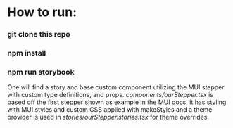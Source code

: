 # How to run: 

### git clone this repo
### npm install
### npm run storybook

One will find a story and base custom component utilizing the MUI stepper with custom type definitions, and props. *components/ourStepper.tsx* is based off the first stepper shown as example in the MUI docs, it has styling with MUI styles and custom CSS applied with makeStyles and a theme provider is used in *stories/ourStepper.stories.tsx* for theme overrides.